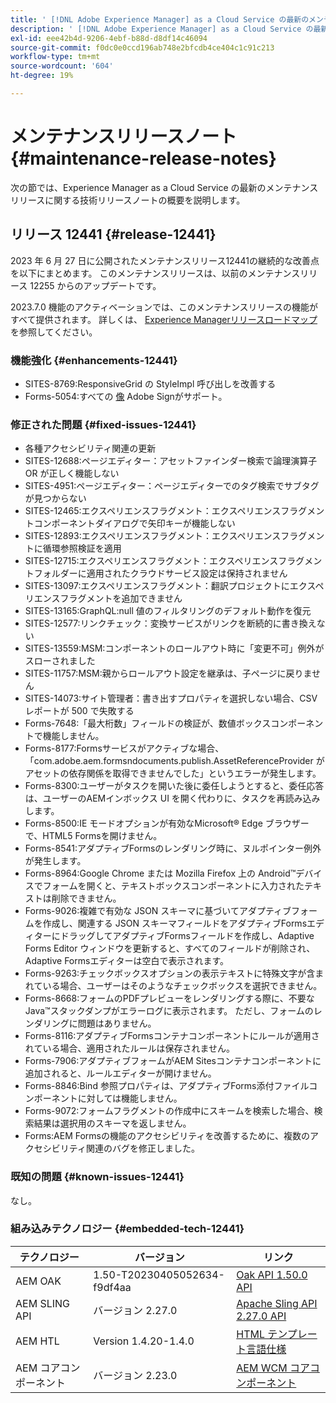 ```yaml
---
title: ' [!DNL Adobe Experience Manager] as a Cloud Service の最新のメンテナンスリリースノート'
description: ' [!DNL Adobe Experience Manager] as a Cloud Service の最新のメンテナンスリリースノート'
exl-id: eee42b4d-9206-4ebf-b88d-d8df14c46094
source-git-commit: f0dc0e0ccd196ab748e2bfcdb4ce404c1c91c213
workflow-type: tm+mt
source-wordcount: '604'
ht-degree: 19%

---
```


# メンテナンスリリースノート {#maintenance-release-notes}

次の節では、Experience Manager as a Cloud Service の最新のメンテナンスリリースに関する技術リリースノートの概要を説明します。

## リリース 12441 {#release-12441}

2023 年 6 月 27 日に公開されたメンテナンスリリース12441の継続的な改善点を以下にまとめます。 このメンテナンスリリースは、以前のメンテナンスリリース 12255 からのアップデートです。

2023.7.0 機能のアクティベーションでは、このメンテナンスリリースの機能がすべて提供されます。 詳しくは、 [Experience Managerリリースロードマップ](https://experienceleague.adobe.com/docs/experience-manager-release-information/aem-release-updates/update-releases-roadmap.html?lang=ja) を参照してください。

### 機能強化 {#enhancements-12441}

- SITES-8769:ResponsiveGrid の StyleImpl 呼び出しを改善する
- Forms-5054:すべての [像](https://opensource.adobe.com/acrobat-sign/acrobat_sign_events/webhookeventsagreements.html) Adobe Signがサポート。

### 修正された問題 {#fixed-issues-12441}

- 各種アクセシビリティ関連の更新
- SITES-12688:ページエディター：アセットファインダー検索で論理演算子 OR が正しく機能しない
- SITES-4951:ページエディター：ページエディターでのタグ検索でサブタグが見つからない
- SITES-12465:エクスペリエンスフラグメント：エクスペリエンスフラグメントコンポーネントダイアログで矢印キーが機能しない
- SITES-12893:エクスペリエンスフラグメント：エクスペリエンスフラグメントに循環参照検証を適用
- SITES-12715:エクスペリエンスフラグメント：エクスペリエンスフラグメントフォルダーに適用されたクラウドサービス設定は保持されません
- SITES-13097:エクスペリエンスフラグメント：翻訳プロジェクトにエクスペリエンスフラグメントを追加できません
- SITES-13165:GraphQL:null 値のフィルタリングのデフォルト動作を復元
- SITES-12577:リンクチェック：変換サービスがリンクを断続的に書き換えない
- SITES-13559:MSM:コンポーネントのロールアウト時に「変更不可」例外がスローされました
- SITES-11757:MSM:親からロールアウト設定を継承は、子ページに戻りません
- SITES-14073:サイト管理者：書き出すプロパティを選択しない場合、CSV レポートが 500 で失敗する
- Forms-7648:「最大桁数」フィールドの検証が、数値ボックスコンポーネントで機能しません。
- Forms-8177:Formsサービスがアクティブな場合、「com.adobe.aem.formsndocuments.publish.AssetReferenceProvider がアセットの依存関係を取得できませんでした」というエラーが発生します。
- Forms-8300:ユーザーがタスクを開いた後に委任しようとすると、委任応答は、ユーザーのAEMインボックス UI を開く代わりに、タスクを再読み込みします。
- Forms-8500:IE モードオプションが有効なMicrosoft® Edge ブラウザーで、HTML5 Formsを開けません。
- Forms-8541:アダプティブFormsのレンダリング時に、ヌルポインター例外が発生します。
- Forms-8964:Google Chrome または Mozilla Firefox 上の Android™デバイスでフォームを開くと、テキストボックスコンポーネントに入力されたテキストは削除できません。
- Forms-9026:複雑で有効な JSON スキーマに基づいてアダプティブフォームを作成し、関連する JSON スキーマフィールドをアダプティブFormsエディターにドラッグしてアダプティブFormsフィールドを作成し、Adaptive Forms Editor ウィンドウを更新すると、すべてのフィールドが削除され、Adaptive Formsエディターは空白で表示されます。
- Forms-9263:チェックボックスオプションの表示テキストに特殊文字が含まれている場合、ユーザーはそのようなチェックボックスを選択できません。
- Forms-8668:フォームのPDFプレビューをレンダリングする際に、不要な Java™スタックダンプがエラーログに表示されます。 ただし、フォームのレンダリングに問題はありません。
- Forms-8116:アダプティブFormsコンテナコンポーネントにルールが適用されている場合、適用されたルールは保存されません。
- Forms-7906:アダプティブフォームがAEM Sitesコンテナコンポーネントに追加されると、ルールエディターが開けません。
- Forms-8846:Bind 参照プロパティは、アダプティブForms添付ファイルコンポーネントに対しては機能しません。
- Forms-9072:フォームフラグメントの作成中にスキームを検索した場合、検索結果は選択用のスキーマを返しません。
- Forms:AEM Formsの機能のアクセシビリティを改善するために、複数のアクセシビリティ関連のバグを修正しました。


### 既知の問題 {#known-issues-12441}

なし。

### 組み込みテクノロジー {#embedded-tech-12441}

| テクノロジー | バージョン | リンク |
|---|---|---|
| AEM OAK | 1.50-T20230405052634-f9df4aa | [Oak API 1.50.0 API](https://www.javadoc.io/doc/org.apache.jackrabbit/oak-api/1.50.0/index.html) |
| AEM SLING API | バージョン 2.27.0 | [Apache Sling API 2.27.0 API](https://www.javadoc.io/doc/org.apache.sling/org.apache.sling.api/latest/index.html) |
| AEM HTL | Version 1.4.20-1.4.0 | [HTML テンプレート言語仕様](https://github.com/adobe/htl-spec) |
| AEM コアコンポーネント | バージョン 2.23.0 | [AEM WCM コアコンポーネント](https://github.com/adobe/aem-core-wcm-components) |
